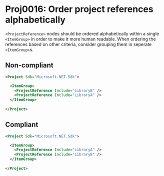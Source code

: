 # Proj0016: Order project references alphabetically
`<ProjectReference>` nodes should be ordered alphabetically
within a single `<ItemGroup>` in order to make it more
human readable. When ordering the references based on
other criteria, consider grouping them in seperate
`<ItemGroup>`s.

## Non-compliant
``` xml
<Project Sdk="Microsoft.NET.Sdk">

  <ItemGroup>
    <ProjectReference Include="LibraryB" />
    <ProjectReference Include="LibraryA" />
  </ItemGroup>
  
</Project>
```

## Compliant
``` xml
<Project Sdk="Microsoft.NET.Sdk">

  <ItemGroup>
    <ProjectReference Include="LibraryA" />
    <ProjectReference Include="LibraryB" />
  </ItemGroup>
  
</Project>
```
